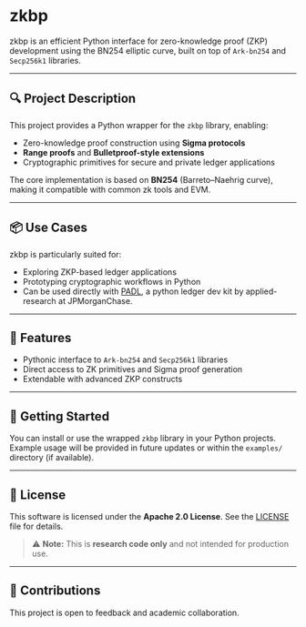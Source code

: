 # zkbp

zkbp is an efficient Python interface for zero-knowledge proof (ZKP) development using the BN254 elliptic curve, built on top of `Ark-bn254` and `Secp256k1` libraries.

---

## 🔍 Project Description

This project provides a Python wrapper for the `zkbp` library, enabling:

- Zero-knowledge proof construction using **Sigma protocols**
- **Range proofs** and **Bulletproof-style extensions**
- Cryptographic primitives for secure and private ledger applications

The core implementation is based on **BN254** (Barreto–Naehrig curve), making it compatible with common zk tools and EVM.

---

## 📦 Use Cases

zkbp is particularly suited for:

- Exploring ZKP-based ledger applications
- Prototyping cryptographic workflows in Python
- Can be used directly with [PADL](https://github.com/jpmorganchase/PADL), a python ledger dev kit by applied-research at JPMorganChase.

---

## 🔧 Features

- Pythonic interface to `Ark-bn254` and `Secp256k1` libraries
- Direct access to ZK primitives and Sigma proof generation
- Extendable with advanced ZKP constructs

---

## 🚀 Getting Started

You can install or use the wrapped `zkbp` library in your Python projects. Example usage will be provided in future updates or within the `examples/` directory (if available).

---

## 📄 License

This software is licensed under the **Apache 2.0 License**. See the [LICENSE](LICENSE) file for details.

> ⚠️ **Note:** This is **research code only** and not intended for production use.

---

## 🤝 Contributions

This project is open to feedback and academic collaboration. 